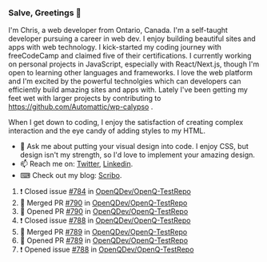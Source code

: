 ### Salve, Greetings 👋

I'm Chris, a web developer from Ontario, Canada. I'm a self-taught developer pursuing a career in web dev. I enjoy building beautiful sites and apps with web technology.
I kick-started my coding journey with freeCodeCamp and claimed five of their certifications.  I currently working on personal projects in JavaScript, especially with React/Next.js, though I'm open to learning other languages and frameworks. I love the web platform and I'm excited by the powerful technolgies which can developers can efficiently build amazing sites and apps with. Lately I've been getting my feet wet with larger projects by contributing to https://github.com/Automattic/wp-calypso .

When I get down to coding, I enjoy the satisfaction of creating complex interaction and the eye candy of adding styles to my HTML. 

- 💬 Ask me about putting your visual design into code. I enjoy CSS, but design isn't my strength, so I'd love to implement your amazing design.
- 📫 Reach me on: [Twitter](https://twitter.com/Christo28120856), [Linkedin](https://www.linkedin.com/in/christopher-stevers-07b9a5204/).
- ⌨ Check out my blog: [Scribo](https://christopherstevers.cf).
<!--
**Christopher-Stevers/Christopher-Stevers** is a ✨ _special_ ✨ repository because its `README.md` (this file) appears on your GitHub profile.

Here are some ideas to get you started:

- 🔭 I’m currently working on ...
- 🌱 I’m currently learning ...
- 👯 I’m looking to collaborate on ...
- 🤔 I’m looking for help with ...
- 😄 Pronouns: ...
- ⚡ Fun fact: ...
-->

<!--START_SECTION:activity-->
1. ❗️ Closed issue [#784](https://github.com/OpenQDev/OpenQ-TestRepo/issues/784) in [OpenQDev/OpenQ-TestRepo](https://github.com/OpenQDev/OpenQ-TestRepo)
2. 🎉 Merged PR [#790](https://github.com/OpenQDev/OpenQ-TestRepo/pull/790) in [OpenQDev/OpenQ-TestRepo](https://github.com/OpenQDev/OpenQ-TestRepo)
3. 💪 Opened PR [#790](https://github.com/OpenQDev/OpenQ-TestRepo/pull/790) in [OpenQDev/OpenQ-TestRepo](https://github.com/OpenQDev/OpenQ-TestRepo)
4. ❗️ Closed issue [#788](https://github.com/OpenQDev/OpenQ-TestRepo/issues/788) in [OpenQDev/OpenQ-TestRepo](https://github.com/OpenQDev/OpenQ-TestRepo)
5. 🎉 Merged PR [#789](https://github.com/OpenQDev/OpenQ-TestRepo/pull/789) in [OpenQDev/OpenQ-TestRepo](https://github.com/OpenQDev/OpenQ-TestRepo)
6. 💪 Opened PR [#789](https://github.com/OpenQDev/OpenQ-TestRepo/pull/789) in [OpenQDev/OpenQ-TestRepo](https://github.com/OpenQDev/OpenQ-TestRepo)
7. ❗️ Opened issue [#788](https://github.com/OpenQDev/OpenQ-TestRepo/issues/788) in [OpenQDev/OpenQ-TestRepo](https://github.com/OpenQDev/OpenQ-TestRepo)
<!--END_SECTION:activity-->
